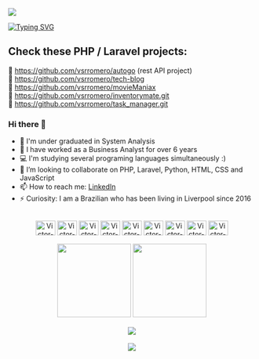 <img src="https://capsule-render.vercel.app/api?type=waving&color=6833ff&height=150&text=Full%20Stack%20Software%20Engineer&animation=twinkling&fontColor=F8E7DE&fontSize=40&fontAlign=65&fontAlignY=30" />
<br />

<a href="https://git.io/typing-svg"><img src="https://readme-typing-svg.herokuapp.com?font=Fira+Code&duration=4000&pause=3000&color=8899ff&vCenter=true&multiline=true&width=435&height=80&lines=%3C%3F+echo+%22Hello+World!%22+%3F%3E" alt="Typing SVG" /></a>


  
## Check these **PHP / Laravel** projects:  

📌 https://github.com/vsrromero/autogo (rest API project)  
📌 https://github.com/vsrromero/tech-blog  
📌 https://github.com/vsrromero/movieManiax  
📌 https://github.com/vsrromero/inventorymate.git  
📌 https://github.com/vsrromero/task_manager.git  

### Hi there 👋

- 🎉 I'm under graduated in System Analysis
- 👔 I have worked as a Business Analyst for over 6 years
- 💻 I'm studying several programing languages simultaneously :)
- 👯 I’m looking to collaborate on PHP, Laravel, Python, HTML, CSS and JavaScript
- 📫 How to reach me: <a href="https://www.linkedin.com/in/victor-silvestrin-romero-1a803741/">LinkedIn</a>
- ⚡ Curiosity: I am a Brazilian who has been living in Liverpool since 2016
  
<div  align="center" style="display: inline_block"><br/>
    <a href="https://www.github.com/vsrromero" style="text-decoration: none;">
    <img align="center" alt="Victor-Laravel" height="30" width="40" src="https://cdn.jsdelivr.net/gh/devicons/devicon/icons/laravel/laravel-plain.svg" />
    <img align="center" alt="Victor-php" height="30" width="40" src="https://cdn.jsdelivr.net/gh/devicons/devicon/icons/php/php-plain.svg" />
    <img align="center" alt="Victor-MySQL" height="30" width="40" src="https://cdn.jsdelivr.net/gh/devicons/devicon/icons/mysql/mysql-original.svg" />
    <img align="center" alt="Victor-HTML" height="30" width="40" src="https://cdn.jsdelivr.net/gh/devicons/devicon/icons/html5/html5-original.svg" />
    <img align="center" alt="Victor-CSS" height="30" width="40" src="https://cdn.jsdelivr.net/gh/devicons/devicon/icons/css3/css3-original.svg" />
    <img align="center" alt="Victor-Js" height="30" width="40" src="https://cdn.jsdelivr.net/gh/devicons/devicon/icons/javascript/javascript-plain.svg" />
    <img align="center" alt="Victor-Python" height="30" width="40" src="https://cdn.jsdelivr.net/gh/devicons/devicon/icons/python/python-original.svg" />
    <img align="center" alt="Victor-React" height="30" width="40" src="https://cdn.jsdelivr.net/gh/devicons/devicon/icons/react/react-original.svg" />
    <img align="center" alt="Victor-Vue" height="30" width="40" src="https://cdn.jsdelivr.net/gh/devicons/devicon/icons/vuejs/vuejs-original.svg" />
    </a>
<div>
<br />

<div align="center"  style="display: inline_block">
    <a href="https://www.linkedin.com/in/victor-silvestrin-romero-1a803741/" style="text-decoration: none;">
    <img height="150" src="https://github-readme-stats.vercel.app/api?username=vsrromero&show_icons=true&theme=tokyonight&include_all_commits=true&count_private=true"/>
    <img height="150em" src="https://github-readme-stats.vercel.app/api/top-langs/?username=vsrromero&layout=compact&langs_count=7&theme=tokyonight"/>
    </a>
  </div>
<br />
  <div align="center">
      <a href="https://www.linkedin.com/in/victor-silvestrin-romero-1a803741/" target="_blank"><img src="https://img.shields.io/badge/-LinkedIn-%230077B5?style=for-the-badge&logo=linkedin&logoColor=white" target="_blank"></a> 
      <br />
      <br />
    <a href="https://www.codewars.com/users/vsrromero" target="_blank"><img src="https://www.codewars.com/users/vsrromero/badges/large"></a>
  </div>
  <br />
  
